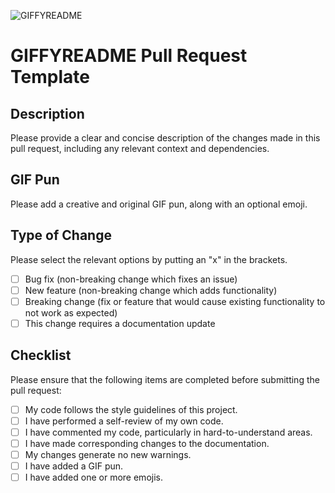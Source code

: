 ![GIFFYREADME](https://media.giphy.com/media/3oKIPnAiaMCws8nOsE/giphy.gif)

# GIFFYREADME Pull Request Template

## Description

Please provide a clear and concise description of the changes made in this pull request, including any relevant context and dependencies.

## GIF Pun

Please add a creative and original GIF pun, along with an optional emoji.

## Type of Change

Please select the relevant options by putting an "x" in the brackets.

- [ ] Bug fix (non-breaking change which fixes an issue)
- [ ] New feature (non-breaking change which adds functionality)
- [ ] Breaking change (fix or feature that would cause existing functionality to not work as expected)
- [ ] This change requires a documentation update

## Checklist

Please ensure that the following items are completed before submitting the pull request:

- [ ] My code follows the style guidelines of this project.
- [ ] I have performed a self-review of my own code.
- [ ] I have commented my code, particularly in hard-to-understand areas.
- [ ] I have made corresponding changes to the documentation.
- [ ] My changes generate no new warnings.
- [ ] I have added a GIF pun.
- [ ] I have added one or more emojis.
